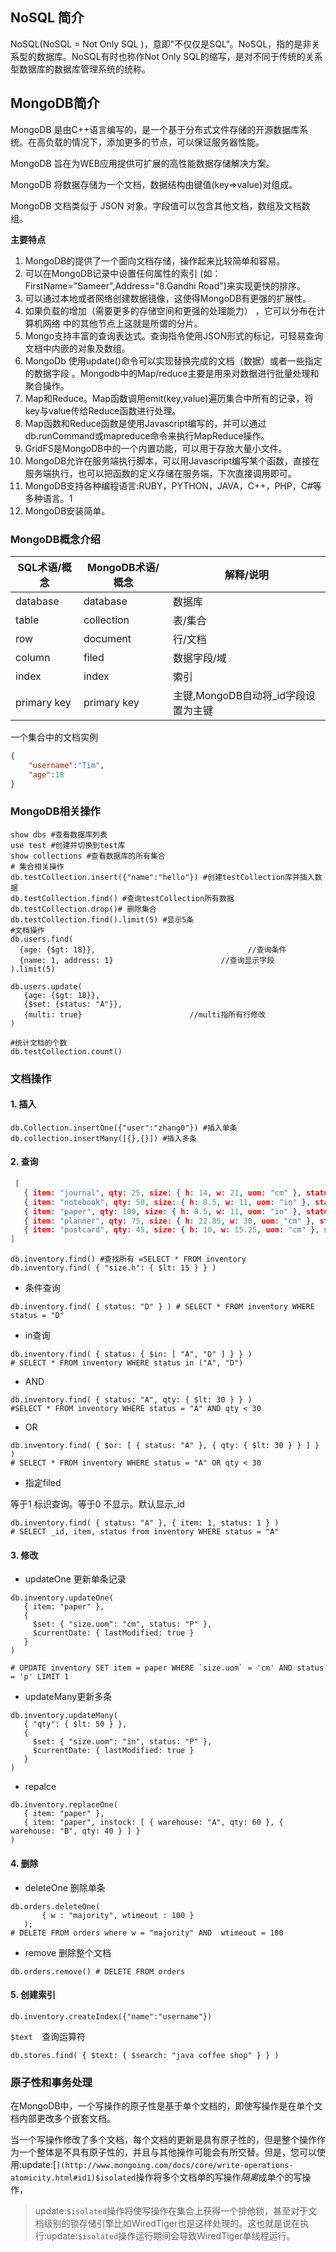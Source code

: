 ## NoSQL 简介            

NoSQL(NoSQL = Not Only SQL )，意即"不仅仅是SQL“。NoSQL，指的是非关系型的数据库。NoSQL有时也称作Not Only SQL的缩写，是对不同于传统的关系型数据库的数据库管理系统的统称。

## MongoDB简介

MongoDB 是由C++语言编写的，是一个基于分布式文件存储的开源数据库系统。在高负载的情况下，添加更多的节点，可以保证服务器性能。

MongoDB 旨在为WEB应用提供可扩展的高性能数据存储解决方案。

MongoDB 将数据存储为一个文档，数据结构由键值(key=>value)对组成。

MongoDB 文档类似于 JSON 对象。字段值可以包含其他文档，数组及文档数组。

**主要特点**

1. MongoDB的提供了一个面向文档存储，操作起来比较简单和容易。
2. 可以在MongoDB记录中设置任何属性的索引 (如：FirstName="Sameer",Address="8.Gandhi Road")来实现更快的排序。
3. 可以通过本地或者网络创建数据镜像，这使得MongoDB有更强的扩展性。
4. 如果负载的增加（需要更多的存储空间和更强的处理能力） ，它可以分布在计算机网络   中的其他节点上这就是所谓的分片。
5. Mongo支持丰富的查询表达式。查询指令使用JSON形式的标记，可轻易查询文档中内嵌的对象及数组。
6. MongoDb 使用update()命令可以实现替换完成的文档（数据）或者一些指定的数据字段 。Mongodb中的Map/reduce主要是用来对数据进行批量处理和聚合操作。
7. Map和Reduce。Map函数调用emit(key,value)遍历集合中所有的记录，将key与value传给Reduce函数进行处理。
8. Map函数和Reduce函数是使用Javascript编写的，并可以通过db.runCommand或mapreduce命令来执行MapReduce操作。
9. GridFS是MongoDB中的一个内置功能，可以用于存放大量小文件。
10. MongoDB允许在服务端执行脚本，可以用Javascript编写某个函数，直接在服务端执行，也可以把函数的定义存储在服务端，下次直接调用即可。
11. MongoDB支持各种编程语言:RUBY，PYTHON，JAVA，C++，PHP，C#等多种语言。1
12. MongoDB安装简单。

### MongoDB概念介绍

| SQL术语/概念 | MongoDB术语/概念 | 解释/说明                           |
| ------------ | ---------------- | ----------------------------------- |
| database     | database         | 数据库                              |
| table        | collection       | 表/集合                             |
| row          | document         | 行/文档                             |
| column       | filed            | 数据字段/域                         |
| index        | index            | 索引                                |
| primary key  | primary key      | 主键,MongoDB自动将_id字段设置为主键 |

一个集合中的文档实例

```json
{
    "username":"Tim",
    "age":18
}
```

### MongoDB相关操作

```shell
show dbs #查看数据库列表
use test #创建并切换到test库
show collections #查看数据库的所有集合
# 集合相关操作
db.testCollection.insert({"name":"hello"}) #创建testCollection库并插入数据
db.testCollection.find() #查询testCollection所有数据
db.testCollection.drop()# 删除集合
db.testCollection.find().limit(5) #显示5条
#文档操作
db.users.find(
  {age: {$gt: 18}},                                  //查询条件
  {name: 1, address: 1}                        //查询显示字段
).limit(5)  

db.users.update(
   {age: {$gt: 18}},
   {$set: {status: "A"}},
   {multi: true}                        //multi指所有行修改
)

#统计文档的个数
db.testCollection.count()
```

### 文档操作

#### 1. 插入

```shell
db.Collection.insertOne({"user":"zhang0"}) #插入单条
db.collection.insertMany([{},{}]) #插入多条
```

#### 2. 查询

```json
 [
   { item: "journal", qty: 25, size: { h: 14, w: 21, uom: "cm" }, status: "A" },
   { item: "notebook", qty: 50, size: { h: 8.5, w: 11, uom: "in" }, status: "A" },
   { item: "paper", qty: 100, size: { h: 8.5, w: 11, uom: "in" }, status: "D" },
   { item: "planner", qty: 75, size: { h: 22.85, w: 30, uom: "cm" }, status: "D" },
   { item: "postcard", qty: 45, size: { h: 10, w: 15.25, uom: "cm" }, status: "A" }
]
```

```shell
db.inventory.find() #查找所有 =SELECT * FROM inventory
db.inventory.find( { "size.h": { $lt: 15 } } )
```

- 条件查询

```shell
db.inventory.find( { status: "D" } ) # SELECT * FROM inventory WHERE status = "D"
```

- in查询

```shell
db.inventory.find( { status: { $in: [ "A", "D" ] } } )
# SELECT * FROM inventory WHERE status in ("A", "D")
```

- AND

```shell
db.inventory.find( { status: "A", qty: { $lt: 30 } } )
#SELECT * FROM inventory WHERE status = "A" AND qty < 30
```

- OR

```shell
db.inventory.find( { $or: [ { status: "A" }, { qty: { $lt: 30 } } ] } )
# SELECT * FROM inventory WHERE status = "A" OR qty < 30
```

- 指定filed

等于1 标识查询。等于0 不显示。默认显示_id

```shell
db.inventory.find( { status: "A" }, { item: 1, status: 1 } )
# SELECT _id, item, status from inventory WHERE status = "A"
```

#### 3. 修改

- updateOne 更新单条记录

```shell
db.inventory.updateOne(
   { item: "paper" },
   {
     $set: { "size.uom": "cm", status: "P" },
     $currentDate: { lastModified: true }
   }
)

# UPDATE inventory SET item = paper WHERE `size.uom` = 'cm' AND status = 'p' LIMIT 1
```

- updateMany更新多条

```shell
db.inventory.updateMany(
   { "qty": { $lt: 50 } },
   {
     $set: { "size.uom": "in", status: "P" },
     $currentDate: { lastModified: true }
   }
)
```

- repalce

```shell
db.inventory.replaceOne(
   { item: "paper" },
   { item: "paper", instock: [ { warehouse: "A", qty: 60 }, { warehouse: "B", qty: 40 } ] }
)
```

#### 4. 删除

- deleteOne 删除单条

```shell
db.orders.deleteOne(
       { w : "majority", wtimeout : 100 }
   );
# DELETE FROM orders where w = "majority" AND  wtimeout = 100
```

- remove 删除整个文档

```shell
db.orders.remove() # DELETE FROM orders
```

#### 5. 创建索引

```shell
db.inventory.createIndex({"name":"username"})
```

`$text 	`查询运算符

```shell
db.stores.find( { $text: { $search: "java coffee shop" } } )
```

### 原子性和事务处理

在MongoDB中，一个写操作的原子性是基于单个文档的，即使写操作是在单个文档内部更改多个嵌套文档。 

当一个写操作修改了多个文档，每个文档的更新是具有原子性的，但是整个操作作为一个整体是不具有原子性的，并且与其他操作可能会有所交替。但是，您可以使用:update:[`](http://www.mongoing.com/docs/core/write-operations-atomicity.html#id1)$isolated`操作将多个文档单的写操作*隔离*成单个的写操作， 

> update:`$isolated`操作将使写操作在集合上获得一个排他锁，甚至对于文档级别的锁存储引擎比如WiredTiger也是这样处理的。这也就是说在执行:update:`$isolated`操作运行期间会导致WiredTiger单线程运行。 